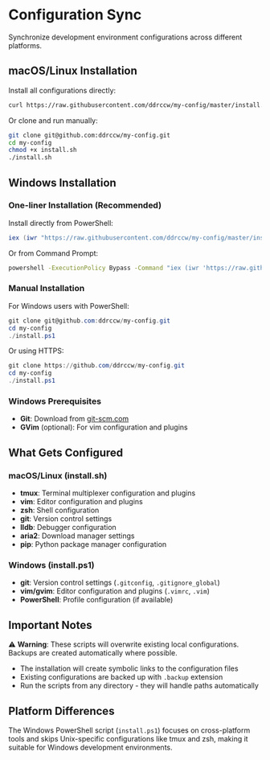 
# Configuration Sync

Synchronize development environment configurations across different platforms.

## macOS/Linux Installation

Install all configurations directly:

```bash
curl https://raw.githubusercontent.com/ddrccw/my-config/master/install.sh | bash
```

Or clone and run manually:

```bash
git clone git@github.com:ddrccw/my-config.git
cd my-config
chmod +x install.sh
./install.sh
```

## Windows Installation

### One-liner Installation (Recommended)

Install directly from PowerShell:

```powershell
iex (iwr "https://raw.githubusercontent.com/ddrccw/my-config/master/install.ps1" -UseBasicParsing).Content
```

Or from Command Prompt:

```cmd
powershell -ExecutionPolicy Bypass -Command "iex (iwr 'https://raw.githubusercontent.com/ddrccw/my-config/master/install.ps1' -UseBasicParsing).Content"
```

### Manual Installation

For Windows users with PowerShell:

```powershell
git clone git@github.com:ddrccw/my-config.git
cd my-config
./install.ps1
```

Or using HTTPS:

```powershell
git clone https://github.com/ddrccw/my-config.git
cd my-config
./install.ps1
```

### Windows Prerequisites

- **Git**: Download from [git-scm.com](https://git-scm.com/download/win)
- **GVim** (optional): For vim configuration and plugins

## What Gets Configured

### macOS/Linux (install.sh)
- **tmux**: Terminal multiplexer configuration and plugins
- **vim**: Editor configuration and plugins
- **zsh**: Shell configuration
- **git**: Version control settings
- **lldb**: Debugger configuration
- **aria2**: Download manager settings
- **pip**: Python package manager configuration

### Windows (install.ps1)
- **git**: Version control settings (`.gitconfig`, `.gitignore_global`)
- **vim/gvim**: Editor configuration and plugins (`.vimrc`, `.vim`)
- **PowerShell**: Profile configuration (if available)

## Important Notes

⚠️ **Warning**: These scripts will overwrite existing local configurations. Backups are created automatically where possible.

- The installation will create symbolic links to the configuration files
- Existing configurations are backed up with `.backup` extension
- Run the scripts from any directory - they will handle paths automatically

## Platform Differences

The Windows PowerShell script (`install.ps1`) focuses on cross-platform tools and skips Unix-specific configurations like tmux and zsh, making it suitable for Windows development environments.